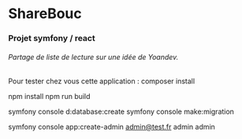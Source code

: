 # ShareBouc

### Projet symfony / react
###### Partage de liste de lecture sur une idée de Yoandev.

Pour tester chez vous cette application :
composer install

npm install
npm run build

symfony console d:database:create
symfony console make:migration

symfony console app:create-admin admin@test.fr admin admin